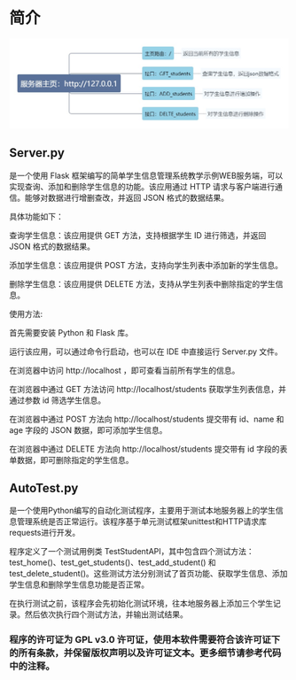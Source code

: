 # 简介
![API](./API.jpg)
## Server.py
是一个使用 Flask 框架编写的简单学生信息管理系统教学示例WEB服务端，可以实现查询、添加和删除学生信息的功能。该应用通过 HTTP 请求与客户端进行通信。能够对数据进行增删查改，并返回 JSON 格式的数据结果。

具体功能如下：

查询学生信息：该应用提供 GET 方法，支持根据学生 ID 进行筛选，并返回 JSON 格式的数据结果。

添加学生信息：该应用提供 POST 方法，支持向学生列表中添加新的学生信息。

删除学生信息：该应用提供 DELETE 方法，支持从学生列表中删除指定的学生信息。

使用方法:

首先需要安装 Python 和 Flask 库。

运行该应用，可以通过命令行启动，也可以在 IDE 中直接运行 Server.py 文件。

在浏览器中访问 http://localhost ，即可查看当前所有学生的信息。

在浏览器中通过 GET 方法访问 http://localhost/students 获取学生列表信息，并通过参数 id 筛选学生信息。

在浏览器中通过 POST 方法向 http://localhost/students 提交带有 id、name 和 age 字段的 JSON 数据，即可添加学生信息。

在浏览器中通过 DELETE 方法向 http://localhost/students 提交带有 id 字段的表单数据，即可删除指定的学生信息。

## AutoTest.py
是一个使用Python编写的自动化测试程序，主要用于测试本地服务器上的学生信息管理系统是否正常运行。该程序基于单元测试框架unittest和HTTP请求库requests进行开发。

程序定义了一个测试用例类 TestStudentAPI，其中包含四个测试方法：test_home()、test_get_students()、test_add_student() 和 test_delete_student()。这些测试方法分别测试了首页功能、获取学生信息、添加学生信息和删除学生信息功能是否正常。

在执行测试之前，该程序会先初始化测试环境，往本地服务器上添加三个学生记录。然后依次执行四个测试方法，并输出测试结果。

### 程序的许可证为 GPL v3.0 许可证，使用本软件需要符合该许可证下的所有条款，并保留版权声明以及许可证文本。更多细节请参考代码中的注释。
